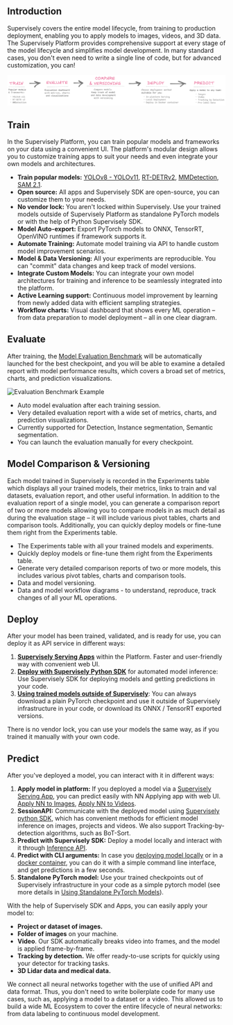 ## Introduction

Supervisely covers the entire model lifecycle, from training to production deployment, enabling you to apply models to images, videos, and 3D data. The Supervisely Platform provides comprehensive support at every stage of the model lifecycle and simplifies model development. In many standard cases, you don't even need to write a single line of code, but for advanced customization, you can!

![The Entire Model Lifecycle](/.gitbook/assets/neural-networks/schema.png)

## Train

In the Supervisely Platform, you can train popular models and frameworks on your data using a convenient UI. The platform's modular design allows you to customize training apps to suit your needs and even integrate your own models and architectures.

- **Train popular models:** [YOLOv8 - YOLOv11](https://ecosystem.supervisely.com/apps/yolov8/train), [RT-DETRv2](https://ecosystem.supervisely.com/apps/rt-detrv2/supervisely_integration/train), [MMDetection](https://ecosystem.supervisely.com/apps/train-mmdetection-v3), [SAM 2.1](https://ecosystem.supervisely.com/apps/serve-segment-anything-2/train).
- **Open source:** All apps and Supervisely SDK are open-source, you can customize them to your needs.
- **No vendor lock:** You aren't locked within Supervisely. Use your trained models outside of Supervisely Platform as standalone PyTorch models or with the help of Python Supervisely SDK.
- **Model Auto-export:** Export PyTorch models to ONNX, TensorRT, OpenVINO runtimes if framework supports it.
- **Automate Training:** Automate model training via API to handle custom model improvement scenarios.
- **Model & Data Versioning:** All your experiments are reproducible. You can "commit" data changes and keep track of model versions.
- **Integrate Custom Models:** You can integrate your own model architectures for training and inference to be seamlessly integrated into the platform.
- **Active Learning support:** Continuous model improvement by learning from newly added data with efficient sampling strategies.
- **Workflow charts:** Visual dashboard that shows every ML operation – from data preparation to model deployment – all in one clear diagram.

## Evaluate

After training, the [Model Evaluation Benchmark](model-evaluation-benchmark) will be automatically launched for the best checkpoint, and you will be able to examine a detailed report with model performance results, which covers a broad set of metrics, charts, and prediction visualizations.

![Evaluation Benchmark Example](/.gitbook/assets/benchmark_report.gif)

- Auto model evaluation after each training session.
- Very detailed evaluation report with a wide set of metrics, charts, and prediction visualizations.
- Currently supported for Detection, Instance segmentation, Semantic segmentation.
- You can launch the evaluation manually for every checkpoint.

## Model Comparison & Versioning

Each model trained in Supervisely is recorded in the Experiments table which displays all your trained models, their metrics, links to train and val datasets, evaluation report, and other useful information. In addition to the evaluation report of a single model, you can generate a comparison report of two or more models allowing you to compare models in as much detail as during the evaluation stage – it will include various pivot tables, charts and comparison tools. Additionally, you can quickly deploy models or fine-tune them right from the Experiments table.

- The Experiments table with all your trained models and experiments.
- Quickly deploy models or fine-tune them right from the Experiments table.
- Generate very detailed comparison reports of two or more models, this includes various pivot tables, charts and comparison tools.
- Data and model versioning.
- Data and model workflow diagrams - to understand, reproduce, track changes of all your ML operations.

## Deploy

After your model has been trained, validated, and is ready for use, you can deploy it as API service in different ways:

1. **[Supervisely Serving Apps](inference-and-deployment/supervisely-serving-apps.md)** within the Platform. Faster and user-friendly way with convenient web UI.  
2. **[Deploy with Supervisely Python SDK](inference-and-deployment/deploy_and_predict_with_supervisely_sdk.md)** for automated model inference: Use Supervisely SDK for deploying models and getting predictions in your code.  
3. **[Using trained models outside of Supervisely](inference-and-deployment/using-standalone-pytorch-models.md)**: You can always download a plain PyTorch checkpoint and use it outside of Supervisely infrastructure in your code, or download its ONNX / TensorRT exported versions.

There is no vendor lock, you can use your models the same way, as if you trained it manually with your own code.

## Predict

After you've deployed a model, you can interact with it in different ways:

1. **Apply model in platform:** If you deployed a model via a [Supervisely Serving App](inference-and-deployment/supervisely-serving-apps.md), you can predict easily with NN Applying app with web UI. [Apply NN to Images](https://ecosystem.supervisely.com/apps/nn-image-labeling/project-dataset), [Apply NN to Videos](https://ecosystem.supervisely.com/apps/apply-nn-to-videos-project).
2. **SessionAPI:** Communicate with the deployed model using [Supervisely python SDK](https://developer.supervisely.com/app-development/neural-network-integration/inference-api-tutorial), which has convenient methods for efficient model inference on images, projects and videos. We also support Tracking-by-detection algorithms, such as BoT-Sort.
3. **Predict with Supervisely SDK:** Deploy a model locally and interact with it through [Inference API](https://developer.supervisely.com/app-development/neural-network-integration/inference-api-tutorial).
4. **Predict with CLI arguments:** In case you [deploying model locally](inference-and-deployment/deploy_and_predict_with_supervisely_sdk.md#deploy-model-as-a-server) or in a [docker container](inference-and-deployment/deploy_and_predict_with_supervisely_sdk.md#deploy-in-docker-container), you can do it with a simple command line interface, and get predictions in a few seconds.
5. **Standalone PyTorch model:** Use your trained checkpoints out of Supervisely infrastructure in your code as a simple pytorch model (see more details in [Using Standalone PyTorch Models](inference-and-deployment/using-standalone-pytorch-models.md)).

With the help of Supervisely SDK and Apps, you can easily apply your model to:

- **Project or dataset of images.**
- **Folder of images** on your machine.
- **Video**. Our SDK automatically breaks video into frames, and the model is applied frame-by-frame.
- **Tracking by detection.** We offer ready-to-use scripts for quickly using your detector for tracking tasks.
- **3D Lidar data and medical data.**

We connect all neural networks together with the use of unified API and data format. Thus, you don't need to write boilerplate code for many use cases, such as, applying a model to a dataset or a video. This allowed us to build a wide ML Ecosystem to cover the entire lifecycle of neural networks: from data labeling to continuous model development.
